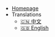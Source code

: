 - [Homepage](https://www.hoosmartchain.com/)
- Translations
  - [:cn: 中文](/)
  - [:uk: English](/en-us/intro)